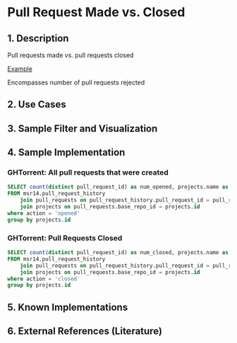 # Pull Request Made vs. Closed

## 1. Description
Pull requests made vs. pull requests closed

[Example](http://repocheck.com/#https%3A%2F%2Fgithub.com%2Ftwbs%2Fbootstrap)

Encompasses number of pull requests rejected

## 2. Use Cases

## 3. Sample Filter and Visualization

## 4. Sample Implementation

###  GHTorrent: All pull requests that were created

```SQL
SELECT count(distinct pull_request_id) as num_opened, projects.name as project_name, projects.url as url
FROM msr14.pull_request_history
    join pull_requests on pull_request_history.pull_request_id = pull_requests.id
    join projects on pull_requests.base_repo_id = projects.id
where action = 'opened'
group by projects.id
```

###  GHTorrent: Pull Requests Closed

```SQL
SELECT count(distinct pull_request_id) as num_closed, projects.name as project_name, projects.url as url
FROM msr14.pull_request_history
    join pull_requests on pull_request_history.pull_request_id = pull_requests.id
    join projects on pull_requests.base_repo_id = projects.id
where action = 'closed'
group by projects.id
```

## 5. Known Implementations

## 6. External References (Literature)

